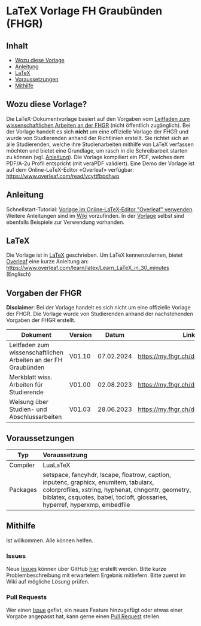 # LaTeX Vorlage FH Graubünden (FHGR) <!-- omit in toc -->

## Inhalt <!-- omit in toc -->

- [Wozu diese Vorlage](#wozu-diese-vorlage)
- [Anleitung](#anleitung)
- [LaTeX](#latex)
- [Voraussetzungen](#voraussetzungen)
- [Mithilfe](#mithilfe)

## Wozu diese Vorlage?
Die LaTeX-Dokumentvorlage basiert auf den Vorgaben vom [Leitfaden zum wissenschaftlichen Arbeiten an der FHGR](https://my.fhgr.ch/download/18740) (nicht öffentlich zugänglich). Bei der Vorlage handelt es sich **nicht** um eine offizielle Vorlage der FHGR und wurde von Studierenden anhand der Richtlinien erstellt. Sie richtet sich an alle Studierenden, welche ihre Studienarbeiten mithilfe von LaTeX verfassen möchten und bietet eine Grundlage, um rasch in die Schreibarbeit starten zu können (vgl. [Anleitung](#anleitung)). Die Vorlage kompiliert ein PDF, welches dem PDF/A-2u Profil entspricht (mit veraPDF validiert). Eine Demo der Vorlage ist auf dem Online-LaTeX-Editor «Overleaf» verfügbar: https://www.overleaf.com/read/vcyttfbpdhwp

## Anleitung
Schnellstart-Tutorial: [Vorlage im Online‐LaTeX‐Editor "Overleaf" verwenden](https://github.com/giodi/Vorlage-FHGR/wiki/Vorlage-im-Online%E2%80%90LaTeX%E2%80%90Editor-%22Overleaf%22-verwenden#projekt-kopieren). 
Weitere Anleitungen sind im [Wiki](https://github.com/giodi/Vorlage-FHGR/wiki) vorzufinden. In der [Vorlage](https://www.overleaf.com/read/vcyttfbpdhwp) selbst sind ebenfalls Beispiele zur Verwendung vorhanden.

## LaTeX
Die Vorlage ist in [LaTeX](https://de.wikipedia.org/wiki/LaTeX) geschrieben. Um LaTeX kennenzulernen, bietet [Overleaf](https://www.overleaf.com) eine kurze Anleitung an: https://www.overleaf.com/learn/latex/Learn_LaTeX_in_30_minutes (Englisch)

## Vorgaben der FHGR
**Disclaimer**: Bei der Vorlage handelt es sich nicht um eine offizielle Vorlage der FHGR. Die Vorlage wurde von Studierenden anhand der nachstehenden Vorgaben der FHGR erstellt.

| Dokument                                                       | Version | Datum      | Link                              |
| -------------------------------------------------------------- | ------- | ---------- | --------------------------------- |
| Leitfaden zum wissenschaftlichen Arbeiten an der FH Graubünden | V01.10  | 07.02.2024 | https://my.fhgr.ch/download/18740 |
| Merkblatt wiss. Arbeiten für Studierende                       | V01.00  | 02.08.2023 | https://my.fhgr.ch/download/18742 |
| Weisung über Studien- und Abschlussarbeiten                    | V01.03  | 28.06.2023 | https://my.fhgr.ch/download/17597 |

## Voraussetzungen

| Typ      | Voraussetzung                                                                                                                                                                                                              |
| -------- | :------------------------------------------------------------------------------------------------------------------------------------------------------------------------------------------------------------------------- |
| Compiler | LuaLaTeX                                                                                                                                                                                                                   |
| Packages | setspace, fancyhdr, lscape, floatrow, caption, inputenc, graphicx, enumitem, tabularx, colorprofiles, xstring, hyphenat, chngcntr, geometry, biblatex, csquotes, babel, tocloft, glossaries, hyperref, hyperxmp, embedfile |

## Mithilfe
Ist willkommen. Alle können helfen.

### Issues <!-- omit in toc -->
Neue [Issues](https://github.com/giodi/Vorlage-FHGR/issues) können über GitHub [hier](https://github.com/giodi/Vorlage-FHGR/issues/new) erstellt werden. Bitte kurze Problembeschreibung mit erwartetem Ergebnis mitliefern. Bitte zuerst im Wiki auf mögliche Lösung prüfen.

### Pull Requests <!-- omit in toc -->
Wer einen [Issue](https://github.com/giodi/Vorlage-FHGR/issues) gefixt, ein neues Feature hinzugefügt oder etwas einer Vorgabe angepasst hat, kann gerne einen [Pull Request](https://github.com/giodi/Vorlage-FHGR/pulls) stellen.
